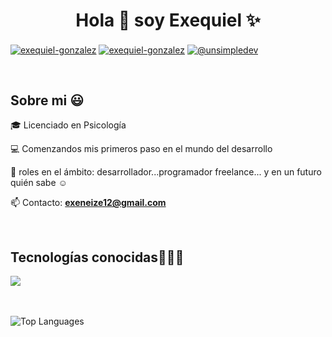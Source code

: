 <h1 align="center">Hola 👋  soy Exequiel ✨ </h1> 

<p align="left">
<a href="https://www.linkedin.com/in/exequiel-martin-gonzalez-jofre-21b664215" target="blank"><img align="center" src="https://img.shields.io/badge/LinkedIn-0077B5?style=for-the-badge&logo=linkedin&logoColor=white" alt="exequiel-gonzalez"/></a>
<a href="https://www.facebook.com/exequiel.gonzalez.5602728" target="blank"><img align="center" src="https://img.shields.io/badge/Facebook-1877F2?style=for-the-badge&logo=facebook&logoColor=white" alt="exequiel-gonzalez"  /></a>
<a href = "exeneize12@gmail.com" target="blank"><img align="center" src="https://img.shields.io/badge/Gmail-D14836?style=for-the-badge&logo=gmail&logoColor=white" alt="@unsimpledev"  /></a>
  </p>
<br>
<h2>Sobre mi 😃</h2>
<!--Intro start-->

<p align="left">
🎓 Licenciado en Psicología

💻 Comenzandos mis primeros paso en el mundo del desarrollo

📝 roles en el ámbito: desarrollador...programador freelance... y en un futuro quién sabe ☺️

📫 Contacto: **exeneize12@gmail.com**
<!--Intro end-->
  </p>
<br>
<h2 >Tecnologías conocidas👨🏻‍💻</h2>
<!--tech stack icons-->
<p align="left">
  <a href="https://skillicons.dev">
    <img src="https://skillicons.dev/icons?i=androidstudio,php,css,html,js,nodejs,mysql,sqlite,git,github,vscode,bash" />
  </a>
</p>
<br>
<br>
<img src="https://github-readme-stats.vercel.app/api/top-langs/?username=ExequielDW&theme=blue-green" alt="Top Languages">

